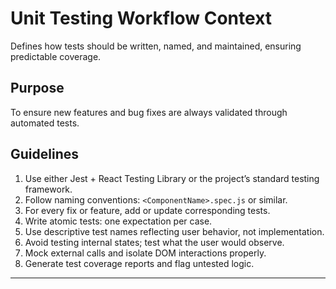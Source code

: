 # Unit Testing Workflow Context

Defines how tests should be written, named, and maintained, ensuring predictable coverage.

## Purpose

To ensure new features and bug fixes are always validated through automated tests.

## Guidelines

1. Use either Jest + React Testing Library or the project’s standard testing framework.
2. Follow naming conventions: `<ComponentName>.spec.js` or similar.
3. For every fix or feature, add or update corresponding tests.
4. Write atomic tests: one expectation per case.
5. Use descriptive test names reflecting user behavior, not implementation.
6. Avoid testing internal states; test what the user would observe.
7. Mock external calls and isolate DOM interactions properly.
8. Generate test coverage reports and flag untested logic.

---
